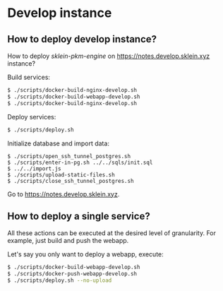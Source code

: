 # Develop instance

## How to deploy develop instance?

How to deploy *sklein-pkm-engine* on <https://notes.develop.sklein.xyz> instance?

Build services:

```sh
$ ./scripts/docker-build-nginx-develop.sh
$ ./scripts/docker-build-webapp-develop.sh
$ ./scripts/docker-build-nginx-develop.sh
```

Deploy services:

```sh
$ ./scripts/deploy.sh
```

Initialize database and import data:

```
$ ./scripts/open_ssh_tunnel_postgres.sh
$ ./scripts/enter-in-pg.sh ../../sqls/init.sql
$ ../../import.js
$ ./scripts/upload-static-files.sh
$ ./scripts/close_ssh_tunnel_postgres.sh
```

Go to <https://notes.develop.sklein.xyz>.

## How to deploy a single service?

All these actions can be executed at the desired level of granularity. For example, just build and push the webapp.

Let's say you only want to deploy a webapp, execute:

```sh
$ ./scripts/docker-build-webapp-develop.sh
$ ./scripts/docker-push-webapp-develop.sh
$ ./scripts/deploy.sh --no-upload
```
